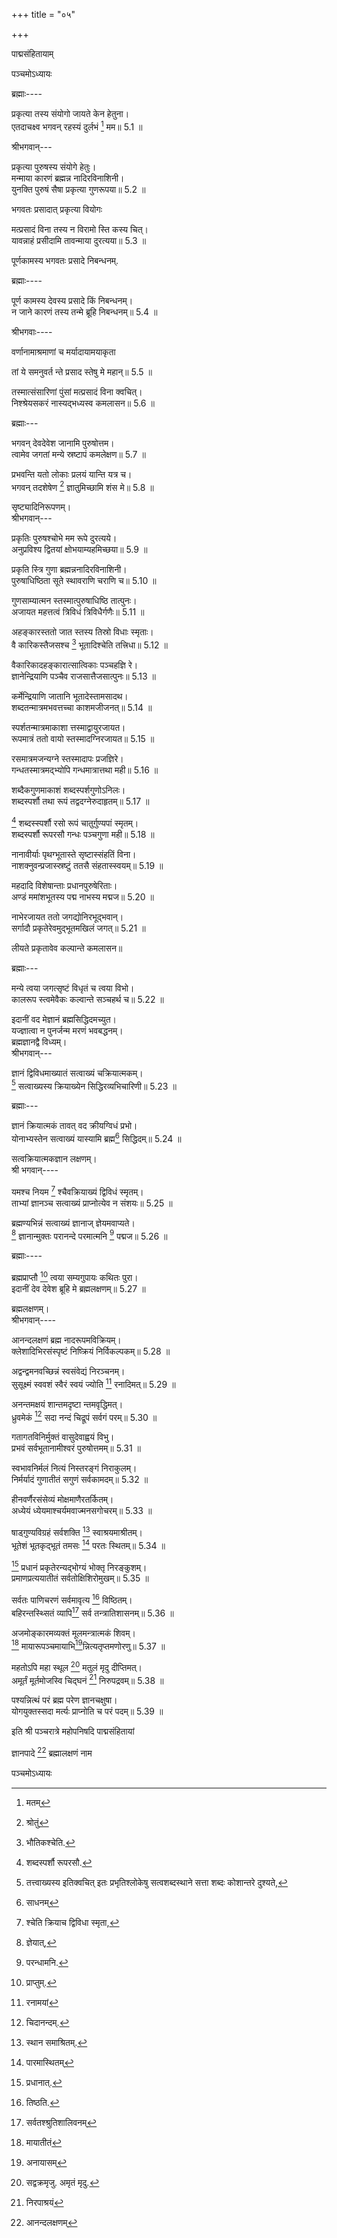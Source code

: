 +++
title = "०५"

+++

पाद्मसंहितायाम्

पञ्चमोऽध्यायः

ब्रह्माः----

प्रकृत्या तस्य संयोगो जायते केन हेतुना।  
एतदाचक्ष्व भगवन् रहस्यं दुर्लभं [^1] मम॥ 5.1 ॥


[^1]: मतम्


श्रीभगवान्---

प्रकृत्या पुरुषस्य संयोगे हेतुः।  
मन्माया कारणं ब्रह्मन्न नादिरविनाशिनी।  
युनक्ति पुरुषं सैषा प्रकृत्या गुणरूपया॥ 5.2 ॥

भगवतः प्रसादात् प्रकृत्या वियोगः

मत्प्रसादं विना तस्य न विरामो स्ति कस्य चित्।  
यावन्नाहं प्रसीदामि तावन्माया दुरत्यया॥ 5.3 ॥

पूर्णकामस्य भगवतः प्रसादे निबन्धनम्.

ब्रह्माः----

पूर्ण कामस्य देवस्य प्रसादे किं निबन्धनम्।  
न जाने कारणं तस्य तन्मे ब्रूहि निबन्धनम्॥ 5.4 ॥

श्रीभगवाः----

वर्णानामाश्रमाणां च मर्यादायामयाकृता

तां ये समनुवर्त न्ते प्रसाद स्तेषु मे महान्॥ 5.5 ॥

तस्मात्संसारिणां पुंसां मत्प्रसादं विना क्वचित्।  
निश्श्रेयसकरं नास्यद्भध्यस्व कमलासन॥ 5.6 ॥

ब्रह्माः---

भगवन् देवदेवेश जानामि पुरुषोत्तम।  
त्वामेव जगतां मन्ये स्रष्टापं कमलेक्षण॥ 5.7 ॥

प्रभवन्ति यतो लोकाः प्रलयं यान्ति यत्र च।  
भगवन् तदशेषेण [^2] ज्ञातुमिच्छामि शंस मे॥ 5.8 ॥


[^2]: श्रोतुं


सृष्ट्यादिनिरूपणम्।  
श्रीभगवान्---

प्रकृतिः पुरुषश्चोभे मम रूपे दुरत्यये।  
अनुप्रविश्य द्वितयां क्षोभयाम्यहमिच्छया॥ 5.9 ॥

प्रकृति स्त्रि गुणा ब्रह्मन्ननादिरविनाशिनी।  
पुरुषाधिष्ठिता सूते स्थावराणि चराणि च॥ 5.10 ॥

गुणसाम्यात्मन स्तस्मात्पुरुषाधिष्ठि तात्पुनः।  
अजायत महत्तत्वं त्रिविधं त्रिविधैर्गणैः॥ 5.11 ॥

अहङ्कारस्ततो जात स्तस्य तिस्रो विधाः स्मृताः।  
वै कारिकस्तैजसश्च [^3] भूतादिश्चेति तत्त्रिधा॥ 5.12 ॥


[^3]: भौतिकश्चेति.


वैकारिकादहङ्कारात्सात्विकाः पञ्चहज्ञि रे।  
ज्ञानेन्द्रियाणि पञ्चैव राजसात्तैजसात्पुनः॥ 5.13 ॥

कर्मेन्द्रियाणि जातानि भूतादेस्तामसादथ।  
शब्दतन्मात्रमभवत्तच्चा काशमजीजनत्॥ 5.14 ॥

स्पर्शतन्मात्रमाकाशा त्तस्माद्वायुरजायत।  
रूपमात्रं ततो वायो स्तस्मादग्निरजायत॥ 5.15 ॥

रसमात्रमजन्यग्ने स्तस्मादापः प्रजज्ञिरे।  
गन्धतस्मात्रमद्भ्योपि गन्धमात्रात्तथा मही॥ 5.16 ॥

शब्दैकगुणमाकाशं शब्दस्पर्शगुणोऽनिलः।  
शब्दस्पर्शौ तथा रूपं तद्वदग्नेरुदाहृतम्॥ 5.17 ॥

[^4] शब्दस्स्पर्शौ रसो रूपं चातुर्गुण्यपां स्मृतम्।  
शब्दस्पर्शौ रूपरसौ गन्धः पञ्चगुणा मही॥ 5.18 ॥


[^4]: शब्दस्पर्शौ रूपरसौ.


नानावीर्याः पृथग्भूतास्ते सृष्टास्संहतिं विना।  
नाशक्नुवन्प्रजास्स्रष्टुं ततसै संहतास्स्वयम्॥ 5.19 ॥

महदादि विशेषान्ताः प्रधानपुरुषेरिताः।  
अण्‍डं ममांशभूतस्य पद्म नाभस्य मद्मज॥ 5.20 ॥

नाभेरजायत ततो जगद्योनिरभूद्भवान्।  
सर्गादौ प्रकृतेरेवमुद्भूतमखिलं जगत्॥ 5.21 ॥

लीयते प्रकृतावेव कल्पान्ते कमलासन॥

ब्रह्माः---

मन्ये त्वया जगत्सृष्टं विधृतं च त्वया विभो।  
कालरूप स्त्वमेवैकः कल्वान्ते सञ्चहर्थ च॥ 5.22 ॥

इदानीं वद मेज्ञानं ब्रह्मसिद्धिदमच्युत।  
यज्ज्ञात्वा न पुनर्जन्म मरणं भवबद्धनम्।  
ब्रह्मज्ञानद्वै विध्यम्।  
श्रीभगवान्---

ज्ञानं द्विविधमाख्यातं सत्वाख्यं चक्रियात्मकम्।  
[^5] सत्वाख्यस्य क्रियाख्येन सिद्धिरव्यभिचारिणी॥ 5.23 ॥


[^5]: तत्त्वाख्यस्य इतिक्वचित् इतः प्रभृतिश्लोकेषु सत्वशब्दस्थाने सत्ता शब्दः कोशान्तरे दुश्यते,


ब्रह्माः---

ज्ञानं क्रियात्मकं तावत् वद क्रीयग्विधं प्रभो।  
योनाभ्यस्तेन सत्वाख्यं यास्यामि ब्रह्म[^6] सिद्धिदम्॥ 5.24 ॥


[^6]: साधनम्


सत्वक्रियात्मकज्ञान लक्षणम्।  
श्री भगवान्----

यमश्च नियम [^7] श्चैवक्रियाख्यं द्विविधं स्मृतम्।  
ताभ्यां ज्ञानञ्च सत्वाख्यं प्राप्नोत्येव न संशयः॥ 5.25 ॥


[^7]: श्चेति क्रियाच द्विविधा स्मृता,


ब्रह्मण्यभिन्नं सत्वाख्यं ज्ञानाज् ज्ञेयमवाप्यते।  
[^8] ज्ञानान्मुक्तः परानन्दे परमात्मनि [^9] पद्मज॥ 5.26 ॥


[^8]: ज्ञेयात्,

[^9]: परन्धामनि.


ब्रह्माः----

ब्रह्मप्राप्तौ [^10] त्वया सम्यगुपायः कथितः पुरा।  
इदानीं देव देवेश ब्रूहि मे ब्रह्मलक्षणम्॥ 5.27 ॥


[^10]: प्राप्तुम्.


ब्रह्मलक्षणम्।  
श्रीभगवान्----

आनन्दलक्षणं ब्रह्म नादरूपमविक्रियम्।  
क्लेशादिभिरसंस्पृष्टं निष्क्रियं निर्विकल्पकम्॥ 5.28 ॥

अद्वन्द्वमनवच्छिन्नं स्वसंवेद्यं निरञ्चनम्।  
सुसूक्ष्मं स्ववशं स्वैरं स्वयं ज्योति [^11] रनादिमत्॥ 5.29 ॥


[^11]: रनामयां


अनन्तमक्षयं शान्तमदृष्टा न्तमवृद्धिमत्।  
ध्रुवमेकं [^12] सदा नन्दं चिद्रूपं सर्वगं परम्॥ 5.30 ॥


[^12]: चिदानन्दम्.


गतागतविनिर्मुक्तं वासुदेवाह्वयं विभु।  
प्रभवं सर्वभूतानामीश्वरं पुरुषोत्तमम्॥ 5.31 ॥

स्वभावनिर्मलं नित्यं निस्तरङ्गं निराकुलम्।  
निर्मर्यादं गुणातीतं सगुणं सर्वकामदम्॥ 5.32 ॥

हीनवर्णैरसंसेव्यं मोक्षमाणैरतर्कितम्।  
अध्येयं ध्येयमाश्चर्यमवाज्मनसगोचरम्॥ 5.33 ॥

षाड्गुण्यविग्रहं सर्वशक्ति [^13] स्वाश्रयमाश्रीतम्।  
भूतेशं भूतकृद्भूतं तमसः [^14] परतः स्थितम्॥ 5.34 ॥


[^13]: स्थान समाश्रितम्.

[^14]: पारमास्थितम्


[^15] प्रधानं प्रकृतेरन्यद्भोग्यं भोक्तृ निरङ्कुशम्।  
प्रमाणप्रत्ययातीतं सर्वतोक्षिशिरोमुखम्॥ 5.35 ॥


[^15]: प्रधानात्.


सर्वतः पाणिचरणं सर्वमावृत्य [^16] विष्ठितम्।  
बहिरन्तस्थ्सितं व्यापि[^17] सर्व तन्त्रातिशासनम्॥ 5.36 ॥


[^16]: तिष्ठति.

[^17]: सर्वतश्श्रुतिशालिवनम्


अजमोङ्कारमव्यक्तं मूलमन्त्रात्मकं शिवम्।  
[^18] मायारूपञ्चमायाभि[^19]न्नित्यतृप्तमणोरणु॥ 5.37 ॥


[^18]: मायातीतं

[^19]: अनायासम्


महतोऽपि महा स्थूल [^20] मतुलं मृदु दीप्तिमत्।  
अमूर्तं मूर्तमोजस्वि चिद्घनं [^21] निरुपद्रवम्॥ 5.38 ॥


[^20]: सद्वक्रमृजु. अमृतं मृदु.

[^21]: निरपाश्रयं


पश्यन्नित्थं परं ब्रह्म परेण ज्ञानचक्षुषा।  
योगयुक्तस्सदा मर्त्यः प्राप्नोति च परं पदम्॥ 5.39 ॥

इति श्री पञ्चरात्रे महोपनिषदि पाद्मसंहितायां

ज्ञानपादे [^22] ब्रह्मालक्षणं नाम


[^22]: आनन्दलक्षणम्


पञ्चमोऽध्यायः
